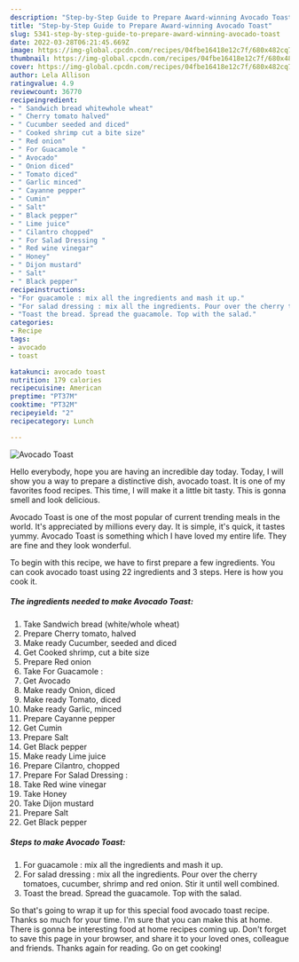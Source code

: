 ```yaml
---
description: "Step-by-Step Guide to Prepare Award-winning Avocado Toast"
title: "Step-by-Step Guide to Prepare Award-winning Avocado Toast"
slug: 5341-step-by-step-guide-to-prepare-award-winning-avocado-toast
date: 2022-03-28T06:21:45.669Z
image: https://img-global.cpcdn.com/recipes/04fbe16418e12c7f/680x482cq70/avocado-toast-recipe-main-photo.jpg
thumbnail: https://img-global.cpcdn.com/recipes/04fbe16418e12c7f/680x482cq70/avocado-toast-recipe-main-photo.jpg
cover: https://img-global.cpcdn.com/recipes/04fbe16418e12c7f/680x482cq70/avocado-toast-recipe-main-photo.jpg
author: Lela Allison
ratingvalue: 4.9
reviewcount: 36770
recipeingredient:
- " Sandwich bread whitewhole wheat"
- " Cherry tomato halved"
- " Cucumber seeded and diced"
- " Cooked shrimp cut a bite size"
- " Red onion"
- " For Guacamole "
- " Avocado"
- " Onion diced"
- " Tomato diced"
- " Garlic minced"
- " Cayanne pepper"
- " Cumin"
- " Salt"
- " Black pepper"
- " Lime juice"
- " Cilantro chopped"
- " For Salad Dressing "
- " Red wine vinegar"
- " Honey"
- " Dijon mustard"
- " Salt"
- " Black pepper"
recipeinstructions:
- "For guacamole : mix all the ingredients and mash it up."
- "For salad dressing : mix all the ingredients. Pour over the cherry tomatoes, cucumber, shrimp and red onion. Stir it until well combined."
- "Toast the bread. Spread the guacamole. Top with the salad."
categories:
- Recipe
tags:
- avocado
- toast

katakunci: avocado toast 
nutrition: 179 calories
recipecuisine: American
preptime: "PT37M"
cooktime: "PT32M"
recipeyield: "2"
recipecategory: Lunch

---
```



![Avocado Toast](https://img-global.cpcdn.com/recipes/04fbe16418e12c7f/680x482cq70/avocado-toast-recipe-main-photo.jpg)

Hello everybody, hope you are having an incredible day today. Today, I will show you a way to prepare a distinctive dish, avocado toast. It is one of my favorites food recipes. This time, I will make it a little bit tasty. This is gonna smell and look delicious.

Avocado Toast is one of the most popular of current trending meals in the world. It's appreciated by millions every day. It is simple, it's quick, it tastes yummy. Avocado Toast is something which I have loved my entire life. They are fine and they look wonderful.




To begin with this recipe, we have to first prepare a few ingredients. You can cook avocado toast using 22 ingredients and 3 steps. Here is how you cook it.

<!--inarticleads1-->

##### The ingredients needed to make Avocado Toast:

1. Take  Sandwich bread (white/whole wheat)
1. Prepare  Cherry tomato, halved
1. Make ready  Cucumber, seeded and diced
1. Get  Cooked shrimp, cut a bite size
1. Prepare  Red onion
1. Take  For Guacamole :
1. Get  Avocado
1. Make ready  Onion, diced
1. Make ready  Tomato, diced
1. Make ready  Garlic, minced
1. Prepare  Cayanne pepper
1. Get  Cumin
1. Prepare  Salt
1. Get  Black pepper
1. Make ready  Lime juice
1. Prepare  Cilantro, chopped
1. Prepare  For Salad Dressing :
1. Take  Red wine vinegar
1. Take  Honey
1. Take  Dijon mustard
1. Prepare  Salt
1. Get  Black pepper




<!--inarticleads2-->

##### Steps to make Avocado Toast:

1. For guacamole : mix all the ingredients and mash it up.
1. For salad dressing : mix all the ingredients. Pour over the cherry tomatoes, cucumber, shrimp and red onion. Stir it until well combined.
1. Toast the bread. Spread the guacamole. Top with the salad.




So that's going to wrap it up for this special food avocado toast recipe. Thanks so much for your time. I'm sure that you can make this at home. There is gonna be interesting food at home recipes coming up. Don't forget to save this page in your browser, and share it to your loved ones, colleague and friends. Thanks again for reading. Go on get cooking!
